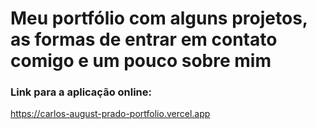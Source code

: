 # Meu portfólio com alguns projetos, as formas de entrar em contato comigo e um pouco sobre mim

### Link para a aplicação online:

https://carlos-august-prado-portfolio.vercel.app
